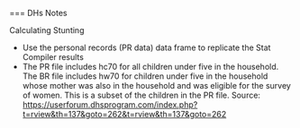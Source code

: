 === DHs Notes  

Calculating Stunting  
* Use the personal records (PR data) data frame to replicate the Stat Compiler results  
* The PR file includes hc70 for all children under five in the household. The BR file includes hw70 for children under five in the household whose mother was also in the household and was eligible for the survey of women. This is a subset of the children in the PR file.
Source: https://userforum.dhsprogram.com/index.php?t=rview&th=137&goto=262&t=rview&th=137&goto=262  
